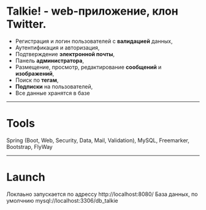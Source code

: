 # Talkie! - web-приложение, клон Twitter.
 - Регистрация и логин пользователей с **валидацией** данных,
 - Аутентификация и авторизация, 
 - Подтверждение **электронной почты**,
 - Панель **администратора**,
 - Размещение, просмотр, редактирование **сообщений** и **изображений**,
 - Поиск по **тегам**,
 - **Подписки** на пользователей,
 - Все данные хранятся в базе

_________
# Tools
Spring (Boot, Web, Security, Data, Mail, Validation), MySQL, Freemarker, Bootstrap, FlyWay 

_________
# Launch
Локлаьно запускается по адрессу http://localhost:8080/
База данных, по умолчнию mysql://localhost:3306/db_talkie
